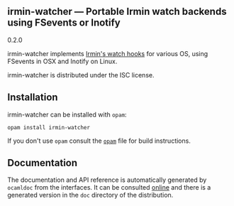 ## irmin-watcher — Portable Irmin watch backends using FSevents or Inotify

0.2.0

irmin-watcher implements [Irmin's watch hooks][watch] for various OS,
using FSevents in OSX and Inotify on Linux.

irmin-watcher is distributed under the ISC license.

[watch]: http://mirage.github.io/irmin/Irmin.Private.Watch.html

## Installation

irmin-watcher can be installed with `opam`:

    opam install irmin-watcher

If you don't use `opam` consult the [`opam`](opam) file for build
instructions.

## Documentation

The documentation and API reference is automatically generated by
`ocamldoc` from the interfaces. It can be consulted [online][doc]
and there is a generated version in the `doc` directory of the
distribution.

[doc]: https://samoht.github.io/irmin-watcher/
